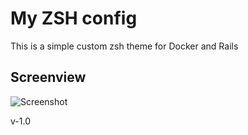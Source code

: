 # My ZSH config

This is a simple custom zsh theme for Docker and Rails

## Screenview

![Screenshot](http://img11.hostingpics.net/pics/775524example.jpg)

v-1.0
